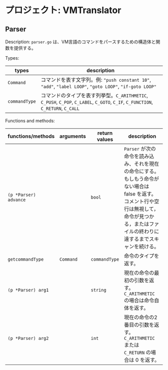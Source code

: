 # プロジェクト: VMTranslator

## Parser
Description: `parser.go` は、VM言語のコマンドをパースするための構造体と関数を提供する。

Types:

| types       | description                                                                                                                      |
| ----------- | -------------------------------------------------------------------------------------------------------------------------------- |
| `Command`     | コマンドを表す文字列。例: `"push constant 10"`, `"add"`, `"label LOOP"`, `"goto LOOP"`, `"if-goto LOOP"`                         | |
| `commandType` | コマンドのタイプを表す列挙型。`C_ARITHMETIC`, `C_PUSH`, `C_POP`, `C_LABEL`, `C_GOTO`, `C_IF`, `C_FUNCTION`, `C_RETURN`, `C_CALL` |

Functions and methods:

| functions/methods     | arguments | return values | description                                                                                                                                                                                     |
| --------------------- | --------- | ------------- | ----------------------------------------------------------------------------------------------------------------------------------------------------------------------------------------------- |
| `(p *Parser) advance` |           | `bool`        | `Parser` が次の命令を読み込み、それを現在の命令にする。もしもう命令がない場合は false を返す。 コメント行や空行は無視して，命令が見つかる，またはファイルの終わりに達するまでスキャンを続ける。 |
| `getcommandType`      | `Command` | `commandType` | 命令のタイプを返す。                                                                                                                                                                            |
| `(p *Parser) arg1`                |           | `string`      | 現在の命令の最初の引数を返す。`C_ARITHMETIC` の場合は命令自体を返す。                                                                                                                           |
| `(p *Parser) arg2`                |           | `int`         | 現在の命令の2番目の引数を返す。`C_ARITHMETIC` または `C_RETURN` の場合は 0 を返す。                                                                                                             |
